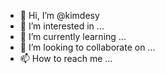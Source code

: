 - 👋 Hi, I’m @kimdesy
- 👀 I’m interested in ...
- 🌱 I’m currently learning ...
- 💞️ I’m looking to collaborate on ...
- 📫 How to reach me ...

<!---
kimdesy/kimdesy is a ✨ special ✨ repository because its `README.md` (this file) appears on your GitHub profile.
You can click the Preview link to take a look at your changes.
--->
